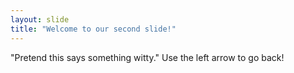 ```yaml
---
layout: slide
title: "Welcome to our second slide!"
---
```

"Pretend this says something witty."
Use the left arrow to go back!
